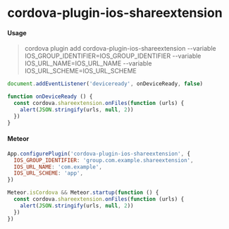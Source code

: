# cordova-plugin-ios-shareextension

#### Usage

> cordova plugin add cordova-plugin-ios-shareextension --variable IOS_GROUP_IDENTIFIER=IOS_GROUP_IDENTIFIER --variable IOS_URL_NAME=IOS_URL_NAME --variable IOS_URL_SCHEME=IOS_URL_SCHEME

```js
document.addEventListener('deviceready', onDeviceReady, false)

function onDeviceReady () {
  const cordova.shareextension.onFiles(function (urls) {
    alert(JSON.stringify(urls, null, 2))
  })
}
```

#### Meteor

```js
App.configurePlugin('cordova-plugin-ios-shareextension', {
  IOS_GROUP_IDENTIFIER: 'group.com.example.shareextension',
  IOS_URL_NAME: 'com.example',
  IOS_URL_SCHEME: 'app',
})
```

```js
Meteor.isCordova && Meteor.startup(function () {
  const cordova.shareextension.onFiles(function (urls) {
    alert(JSON.stringify(urls, null, 2))
  })
})
```
